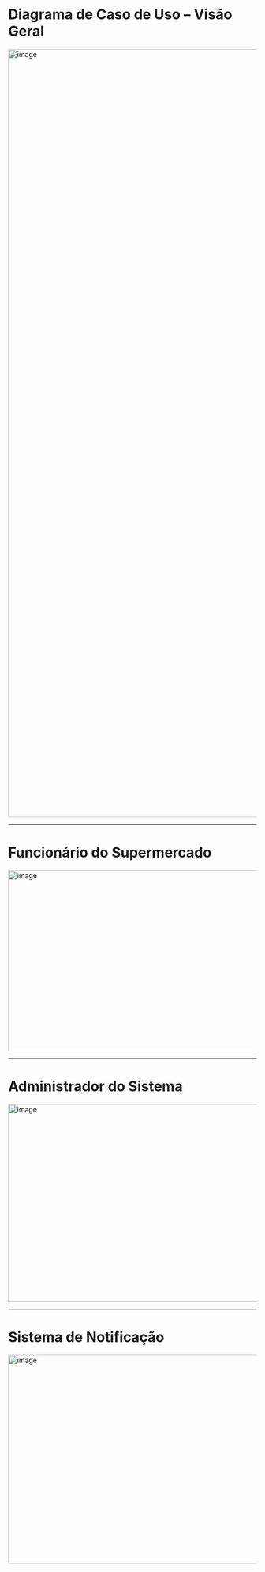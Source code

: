 # Diagrama de Caso de Uso – Visão Geral

<img width="808" height="1554" alt="image" src="https://github.com/user-attachments/assets/4382abc4-e504-4e42-b3f0-893a67dfbe3c" />

---

# Funcionário do Supermercado

<img width="2556" height="366" alt="image" src="https://github.com/user-attachments/assets/372f6c10-4bfd-4e8f-a966-6072530a353a" />

---

# Administrador do Sistema

<img width="1130" height="400" alt="image" src="https://github.com/user-attachments/assets/26d28857-6784-45a0-ae03-9c647077e937" />

---

# Sistema de Notificação

<img width="1055" height="422" alt="image" src="https://github.com/user-attachments/assets/09270661-bd36-44c2-a90b-6ed560d84101" />




